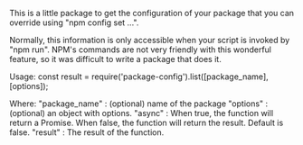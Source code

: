 This is a little package to get the configuration of your package that you can override using "npm config set ...".

Normally, this information is only accessible when your script is invoked by "npm run".
NPM's commands are not very friendly with this wonderful feature, so it was difficult to write a package that does it.

Usage:
    const result = require('package-config').list([package_name], [options]);

Where:
    "package_name" : (optional) name of the package
	"options"      : (optional) an object with options. "async" : When true, the function will return a Promise. When false, the function will return the result. Default is false.
	"result"       : The result of the function.